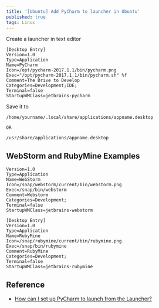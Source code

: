 ```yaml
---
title: '[Ubuntu] Add PyCharm to launcher in Ubuntu'
published: true
tags: Linux
---
```


Create a launcher in text editor

```
[Desktop Entry]
Version=1.0
Type=Application
Name=PyCharm
Icon=/opt/pycharm-2017.1.1/bin/pycharm.png
Exec="/opt/pycharm-2017.1.1/bin/pycharm.sh" %f
Comment=The Drive to Develop
Categories=Development;IDE;
Terminal=false
StartupWMClass=jetbrains-pycharm
```

Save it to

```
/home/yourname/.local/share/applications/appname.desktop

OR

/usr/share/applications/appname.desktop
```

## WebStorm and RubyMine Examples

```
Version=1.0
Type=Application
Name=WebStorm
Icon=/snap/webstorm/current/bin/webstorm.png
Exec=/snap/bin/webstorm
Comment=Webstorm
Categories=Development;
Terminal=false
StartupWMClass=jetbrains-webstorm
```

```
[Desktop Entry]
Version=1.0
Type=Application
Name=RubyMine
Icon=/snap/rubymine/current/bin/rubymine.png
Exec=/snap/bin/rubymine
Comment=RubyMine
Categories=Development;
Terminal=false
StartupWMClass=jetbrains-rubymine
```

## Reference

- [How can I set up PyCharm to launch from the Launcher?](https://askubuntu.com/questions/391439/how-can-i-set-up-pycharm-to-launch-from-the-launcher/909246#909246)